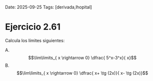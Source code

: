 Date: 2025-09-25
Tags: [derivada,lhopital]

# Ejercicio 2.61

 
Calcula los límites siguientes:

A.   $$\lim\limits_{ x \rightarrow  0} \dfrac{ 5^x-3^x}{ x}$$ 
B.   $$\lim\limits_{ x \rightarrow  0} \dfrac{ x+ \tg (2x)}{ x- \tg (2x)}$$ 
